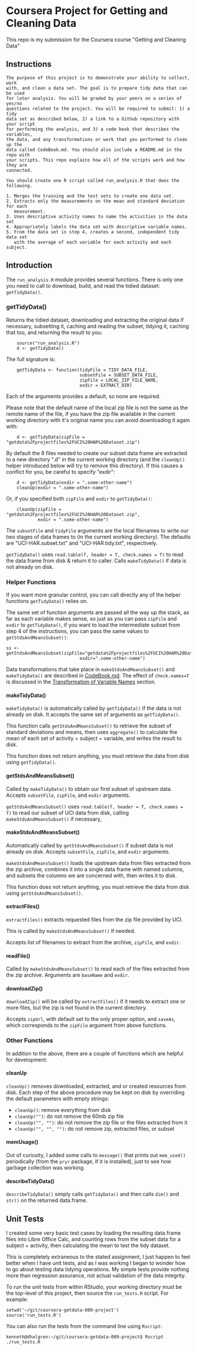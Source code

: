 
# Coursera Project for Getting and Cleaning Data

This repo is my submission for the Coursera course "Getting and Cleaning Data"

## Instructions

    The purpose of this project is to demonstrate your ability to collect, work
    with, and clean a data set. The goal is to prepare tidy data that can be used
    for later analysis. You will be graded by your peers on a series of yes/no
    questions related to the project. You will be required to submit: 1) a tidy
    data set as described below, 2) a link to a Github repository with your script
    for performing the analysis, and 3) a code book that describes the variables,
    the data, and any transformations or work that you performed to clean up the
    data called CodeBook.md. You should also include a README.md in the repo with
    your scripts. This repo explains how all of the scripts work and how they are
    connected.

    You should create one R script called run_analysis.R that does the following. 
    
    1. Merges the training and the test sets to create one data set.
    2. Extracts only the measurements on the mean and standard deviation for each
       measurement. 
    3. Uses descriptive activity names to name the activities in the data set
    4. Appropriately labels the data set with descriptive variable names. 
    5. From the data set in step 4, creates a second, independent tidy data set 
       with the average of each variable for each activity and each subject.


## Introduction 

The `run_analysis.R` module provides several functions.  There is only one you
need to call to download, build, and read the tidied dataset: `getTidyData()`.


### getTidyData()

Returns the tidied dataset, downloading and extracting the original data if
necessary, subsetting it, caching and reading the subset, tidying it, caching
that too, and returning the result to you:

```
    source("run_analysis.R")
    d <- getTidyData()
```

The full signature is:

```
    getTidyData <- function(tidyFile = TIDY_DATA_FILE,
                            subsetFile = SUBSET_DATA_FILE,
                            zipFile = LOCAL_ZIP_FILE_NAME,
                            exdir = EXTRACT_DIR)
```

Each of the arguments provides a default, so none are required. 

Please note that the default name of the local zip file is not the same as the
remote name of the file, if you have the zip file available in the current working
directory with it's original name you can avoid downloading it again with:

```
    d <- getTidyData(zipFile = "getdata%2Fprojectfiles%2FUCI%20HAR%20Dataset.zip")
```

By default the 8 files needed to create our subset data frame are extracted to
a new directory ".d" in the current working directory (and the `cleanUp()`
helper introduced below will try to remove this directory).  If this causes a
conflict for you, be careful to specify "exdir":

```
    d <- getTidyData(exdir = ".some-other-name") 
    cleanUp(exdir = ".some-other-name")
```

Or, if you specified both `zipFile` and `exdir` to `getTidyData()`:

```
    cleanUp(zipFile = "getdata%2Fprojectfiles%2FUCI%20HAR%20Dataset.zip",
            exdir = ".some-other-name")
```

The `subsetFile` and `tidyFile` arguments are the local filenames to write our
two stages of data frames to (in the current working directory).  The defaults
are "UCI-HAR.subset.txt" and "UCI-HAR.tidy.txt", respectively.

`getTidyData()` uses `read.table(f, header = T, check.names = T)` to read the
data.frame from disk & return it to caller.  Calls `makeTidyData()` if data is
not already on disk.


### Helper Functions

If you want more granular control, you can call directly any of the helper
functions `getTidyData()` relies on.

The same set of function arguments are passed all the way up the stack, as far
as each variable makes sense, so just as you can pass `zipFile` and `exdir` to
`getTidyData()`, if you want to load the intermediate subset from step 4 of the
instructions, you can pass the same values to `getStdsAndMeansSubset()`:

```
ss <- getStdsAndMeansSubset(zipFile="getdata%2Fprojectfiles%2FUCI%20HAR%20Dataset.zip",
                            exdir=".some-other-name")
```

Data transformations that take place in `makeStdsAndMeansSubset()` and
`makeTidyData()` are described in [CodeBook.md](CodeBook.md).  The effect of
`check.names=T` is discussed in the [Transformation of Variable
Names](CodeBook.md#transformation-of-variable-names) section.


#### makeTidyData()

`makeTidyData()` is automatically called by `getTidyData()` if the data is 
not already on disk.  It accepts the same set of arguments as `getTidyData()`.

This function calls `getStdsAndMeansSubset()` to retrieve the subset of
standard deviations and means, then uses `aggregate()` to calculate the mean of
each set of activity + subject + variable, and writes the result to disk.

This function does not return anything, you must retrieve the data from disk
using `getTidyData()`.


#### getStdsAndMeansSubset()

Called by `makeTidyData()` to obtain our first subset of upstream data.
Accepts `subsetFile`, `zipFile`, and `exdir` arguments.

`getStdsAndMeansSubset()` uses `read.table(f, header = T, check.names = T)`
to read our subset of UCI data from disk, calling `makeStdsAndMeansSubset()`
if necessary,


#### makeStdsAndMeansSubset()

Automatically called by `getStdsAndMeansSubset()` if subset data is not
already on disk.  Accepts `subsetFile`, `zipFile`, and `exdir` arguments.

`makeStdsAndMeansSubset()` loads the upstream data from files extracted from
the zip archive, combines it into a single data frame with named columns,
and subsets the columns we are concerned with, then writes it to disk.

This function does not return anything, you must retrieve the data from disk
using `getStdsAndMeansSubset()`.


#### extractFiles()

`extractFiles()` extracts requested files from the zip file provided by UCI.

This is called by `makeStdsAndMeansSubset()` if needed.

Accepts list of filenames to extract from the archive, `zipFile`, and `exdir`.


#### readFile()

Called by `makeStdsAndMeansSubset()` to read each of the files extracted from
the zip archive.  Arguments are `baseName` and `exdir`.


#### downloadZip()

`downloadZip()` will be called by `extractFiles()` if it needs to extract one 
or more files, but the zip is not found in the current directory.

Accepts `zipUrl`, with default set to the only proper option, and `saveAs`,
which corresponds to the `zipFile` argument from above functions. 


### Other Functions

In addition to the above, there are a couple of functions which are
helpful for development:

 
#### cleanUp


`cleanUp()` removes downloaded, extracted, and or created resources from disk.
Each step of the above procedure may be kept on disk by overriding the default
parameters with empty strings:

* `cleanUp()`: remove everything from disk
* `cleanUp("")`: do not remove the 60mb zip file
* `cleanUp("", "")`: do not remove the zip file or the files extracted from it
* `cleanUp("", "", "")`: do not remove zip, extracted files, or subset


#### memUsage()

Out of curiosity, I added some calls to `message()` that prints out
`mem_used()` periodically (from the `pryr` package, if it is installed), just
to see how garbage collection was working.


#### describeTidyData()

`describeTidyData()` simply calls `getTidyData()` and then calls `dim()` and `str()` 
on the returned data.frame.


## Unit Tests

I created some very basic test cases by loading the resulting data.frame files
into Libre Office Calc, and counting rows from the subset data for a subject +
activity, then calculating the mean to test the tidy dataset.

This is completely extraneous to the stated assignment, I just happen to feel
better when I have unit tests, and as I was working I began to wonder how to
go about testing data tidying operations.  My simple tests provide nothing
more than regression assurance, not actual validation of the data integrity.

To run the unit tests from within RStudio, your working directory must be the
top-level of this project, then source the `run_tests.R` script.  For example:

```
setwd('~/git/coursera-getdata-009-project')
source('run_tests.R')
```

You can also run the tests from the command line using `Rscript`:

```
kenneth@dhalgren:~/git/coursera-getdata-009-project$ Rscript ./run_tests.R
```

